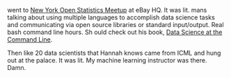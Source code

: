 went to [New York Open Statistics Meetup](http://www.meetup.com/nyhackr/events/231227089/) at eBay HQ. 
It was lit. mans talking about using multiple languages to accomplish data science tasks and communicating
via open source libraries or standard input/output. Real bash command line hours. Sh
ould check out his book, [Data Science at the Command Line](http://datascienceatthecommandline.com/).

Then like 20 data scientists that Hannah knows came from ICML and hung out at the palace. It was lit. My machine
learning instructor was there. Damn.
